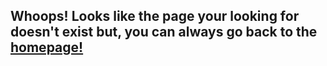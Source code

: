 ## Whoops! Looks like the page your looking for doesn't exist but, you can always go back to the [homepage!](jakeandbrandon.tk)
